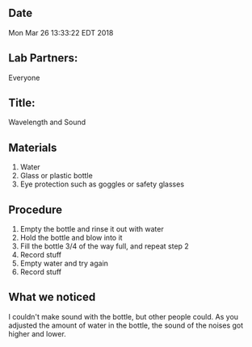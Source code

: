 ## Date

Mon Mar 26 13:33:22 EDT 2018

## Lab Partners:

Everyone

## Title:

Wavelength and Sound

## Materials

1. Water
2. Glass or plastic bottle
3. Eye protection such as goggles or safety glasses

## Procedure

1. Empty the bottle and rinse it out with water
2. Hold the bottle and blow into it
4. Fill the bottle 3/4 of the way full, and repeat step 2
5. Record stuff
6. Empty water and try again
7. Record stuff

## What we noticed

I couldn't make sound with the bottle, but other people could. As you adjusted the amount of water in the bottle, the sound of the noises got higher and lower.
